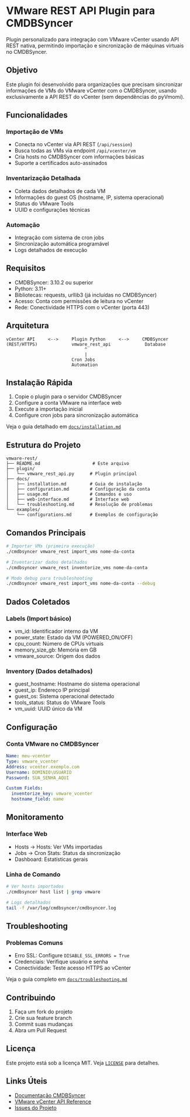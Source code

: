 # VMware REST API Plugin para CMDBSyncer

Plugin personalizado para integração com VMware vCenter usando API REST nativa, permitindo importação e sincronização de máquinas virtuais no CMDBSyncer.

## Objetivo

Este plugin foi desenvolvido para organizações que precisam sincronizar informações de VMs do VMware vCenter com o CMDBSyncer, usando exclusivamente a API REST do vCenter (sem dependências do pyVmomi).

## Funcionalidades

### Importação de VMs
- Conecta no vCenter via API REST (`/api/session`)
- Busca todas as VMs via endpoint `/api/vcenter/vm`
- Cria hosts no CMDBSyncer com informações básicas
- Suporte a certificados auto-assinados

### Inventarização Detalhada
- Coleta dados detalhados de cada VM
- Informações do guest OS (hostname, IP, sistema operacional)
- Status do VMware Tools
- UUID e configurações técnicas

### Automação
- Integração com sistema de cron jobs
- Sincronização automática programável
- Logs detalhados de execução

## Requisitos

- CMDBSyncer: 3.10.2 ou superior
- Python: 3.11+
- Bibliotecas: requests, urllib3 (já incluídas no CMDBSyncer)
- Acesso: Conta com permissões de leitura no vCenter
- Rede: Conectividade HTTPS com o vCenter (porta 443)

## Arquitetura

```
vCenter API     <-->     Plugin Python     <-->     CMDBSyncer
(REST/HTTPS)             vmware_rest_api             Database
                              ^
                              |
                         Cron Jobs
                         Automation
```

## Instalação Rápida

1. Copie o plugin para o servidor CMDBSyncer
2. Configure a conta VMware na interface web
3. Execute a importação inicial
4. Configure cron jobs para sincronização automática

Veja o guia detalhado em [`docs/installation.md`](docs/installation.md)

## Estrutura do Projeto

```
vmware-rest/
├── README.md                    # Este arquivo
├── plugin/
│   └── vmware_rest_api.py      # Plugin principal
├── docs/
│   ├── installation.md         # Guia de instalação
│   ├── configuration.md        # Configuração da conta
│   ├── usage.md                # Comandos e uso
│   ├── web-interface.md        # Interface web
│   └── troubleshooting.md      # Resolução de problemas
└── examples/
    └── configurations.md       # Exemplos de configuração
```

## Comandos Principais

```bash
# Importar VMs (primeira execução)
./cmdbsyncer vmware_rest import_vms nome-da-conta

# Inventarizar dados detalhados
./cmdbsyncer vmware_rest inventorize_vms nome-da-conta

# Modo debug para troubleshooting
./cmdbsyncer vmware_rest import_vms nome-da-conta --debug
```

## Dados Coletados

### Labels (Import básico)
- vm_id: Identificador interno da VM
- power_state: Estado da VM (POWERED_ON/OFF)
- cpu_count: Número de CPUs virtuais
- memory_size_gb: Memória em GB
- vmware_source: Origem dos dados

### Inventory (Dados detalhados)
- guest_hostname: Hostname do sistema operacional
- guest_ip: Endereço IP principal
- guest_os: Sistema operacional detectado
- tools_status: Status do VMware Tools
- vm_uuid: UUID único da VM

## Configuração

### Conta VMware no CMDBSyncer

```yaml
Name: meu-vcenter
Type: vmware_vcenter
Address: vcenter.exemplo.com
Username: DOMINIO\USUARIO
Password: SUA_SENHA_AQUI

Custom Fields:
  inventorize_key: vmware_vcenter
  hostname_field: name
```

## Monitoramento

### Interface Web
- Hosts → Hosts: Ver VMs importadas
- Jobs → Cron Stats: Status da sincronização
- Dashboard: Estatísticas gerais

### Linha de Comando
```bash
# Ver hosts importados
./cmdbsyncer host list | grep vmware

# Logs detalhados
tail -f /var/log/cmdbsyncer/cmdbsyncer.log
```

## Troubleshooting

### Problemas Comuns
- Erro SSL: Configure `DISABLE_SSL_ERRORS = True`
- Credenciais: Verifique usuário e senha
- Conectividade: Teste acesso HTTPS ao vCenter

Veja o guia completo em [`docs/troubleshooting.md`](docs/troubleshooting.md)

## Contribuindo

1. Faça um fork do projeto
2. Crie sua feature branch
3. Commit suas mudanças
4. Abra um Pull Request

## Licença

Este projeto está sob a licença MIT. Veja [`LICENSE`](../LICENSE) para detalhes.

## Links Úteis

- [Documentação CMDBSyncer](https://docs.cmdbsyncer.de)
- [VMware vCenter API Reference](https://developer.vmware.com/apis/vsphere-automation/latest/)
- [Issues do Projeto](https://github.com/felipesoaresti/cmdbsyncer-plugins/issues)

